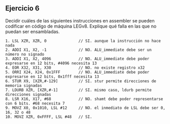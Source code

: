 ## Ejercicio 6
Decidir cuáles de las siguientes instrucciones en assembler se pueden codificar en código de máquina LEGv8. Explique qué falla en las que no puedan ser ensambladas.
```
1. LSL XZR, XZR, 0              // SI. aunque la instrucción no hace nada
2. ADDI X1, X2, -1              // NO. ALU_immediate debe ser un número no signado
3. ADDI X1, X2, 4096            // NO. ALU_immediate debe poder expresarse en 12 bits, #4096 necesita 13
4. EOR X32, X31, X30            // NO. no existe registro x32
5. ORRI X24, X24, 0x1FFF        // NO. ALU_immediate debe poder expresarse en 12 bits, 0x1fff necesita 13
6. STUR X9, [XZR,#-129]         // SI. stur permite direcciones de memoria signadas
7. LDURB XZR, [XZR,#-1]         // SI. mismo caso, ldurb permite direcciones signadas
8. LSR X16, X17, #68            // NO. shamt debe poder representarse con 6 bits. #68 necesita 7
9. MOVZ X0, 0x1010, LSL #12     // NO. el inmediato de LSL debe ser 0, 16, 32 o 48
10. MOVZ XZR, 0xFFFF, LSL #48   // SI.
```